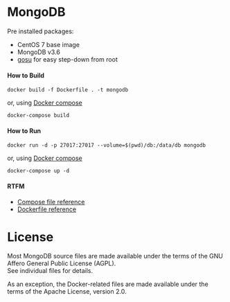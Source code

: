 # MongoDB

Pre installed packages:

* CentOS 7 base image
* MongoDB v3.6
* [gosu](https://github.com/tianon/gosu#gosu) for easy step-down from root

#### How to Build

```
docker build -f Dockerfile . -t mongodb
```

or, using [Docker compose](https://docs.docker.com/compose/overview/)

```
docker-compose build
```


#### How to Run

```
docker run -d -p 27017:27017 --volume=$(pwd)/db:/data/db mongodb
```

or, using [Docker compose](https://docs.docker.com/compose/overview/)

```
docker-compose up -d
```

#### RTFM

* [Compose file reference](https://docs.docker.com/compose/compose-file/)
* [Dockerfile reference](https://docs.docker.com/engine/reference/builder/)


# License

Most MongoDB source files are made available under the terms of the GNU Affero General Public License (AGPL).  
See individual files for details.

As an exception, the Docker-related files are made available under the terms of the Apache License, version 2.0.
